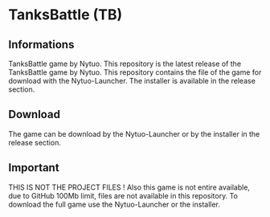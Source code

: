 # TanksBattle (TB)
## Informations
TanksBattle game by Nytuo.
This repository is the latest release of the TanksBattle game by Nytuo.
This repository contains the file of the game for download with the Nytuo-Launcher. The installer is available in the release section.

## Download

The game can be download by the Nytuo-Launcher or by the installer in the release section.

## Important

THIS IS NOT THE PROJECT FILES !
Also this game is not entire available, due to GitHub 100Mb limit, files are not available in this repository. To download the full game use the Nytuo-Launcher or the installer.